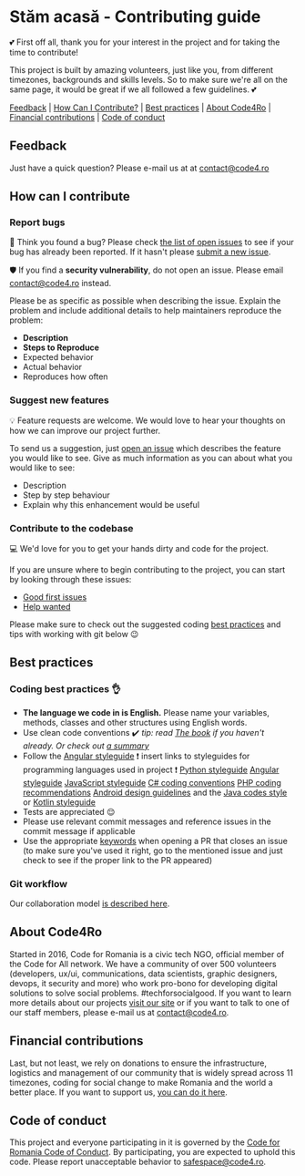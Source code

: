 # Stăm acasă - Contributing guide

:two_hearts: First off all, thank you for your interest in the project and for taking the time to contribute!

This project is built by amazing volunteers, just like you, from different timezones, backgrounds and skills levels. So to make sure we're all on the same page, it would be great if we all followed a few guidelines. :two_hearts:

[Feedback](#feedback) | [How Can I Contribute?](#how-can-i-contribute) | [Best practices](#best-practices) | [About Code4Ro](#about-code4ro) | [Financial contributions](#financial-contributions) | [Code of conduct](#code-of-conduct)

## Feedback

Just have a quick question? Please e-mail us at at contact@code4.ro

## How can I contribute

### Report bugs

:bug: Think you found a bug? Please check [the list of open issues](https://github.com/code4romania/stam-acasa/issues) to see if your bug has already been reported. If it hasn't please [submit a new issue](https://github.com/code4romania/stam-acasa/issues/new).

:shield: If you find a **security vulnerability**, do not open an issue. Please email contact@code4.ro instead.

Please be as specific as possible when describing the issue. Explain the problem and include additional details to help maintainers reproduce the problem:

* **Description**
* **Steps to Reproduce**
* Expected behavior
* Actual behavior
* Reproduces how often

### Suggest new features

:bulb: Feature requests are welcome. We would love to hear your thoughts on how we can improve our project further.

To send us a suggestion, just [open an issue](https://github.com/code4romania/stam-acasa/issues/new) which describes the feature you would like to see. Give as much information as you can about what you would like to see:

* Description
* Step by step behaviour
* Explain why this enhancement would be useful

### Contribute to the codebase

:computer: We'd love for you to get your hands dirty and code for the project.

If you are unsure where to begin contributing to the project, you can start by looking through these issues:
* [Good first issues](https://github.com/code4romania/stam-acasa/issues?q=is%3Aissue+is%3Aopen+label%3A%22good+first+issue%22)
* [Help wanted](https://github.com/code4romania/stam-acasa/issues?q=is%3Aissue+is%3Aopen+label%3A%22help+wanted%22)

Please make sure to check out the suggested coding [best practices](#best-practices) and tips with working with git below :wink:

## Best practices

### Coding best practices :ok_hand:

* **The language we code in is English.** Please name your variables, methods, classes and other structures using English words.
* Use clean code conventions :heavy_check_mark: *tip: read [The book](https://www.goodreads.com/book/show/3735293-clean-code) if you haven't already. Or check out [a summary](https://gist.github.com/wojteklu/73c6914cc446146b8b533c0988cf8d29)*
* Follow the [Angular styleguide](https://angular.io/guide/styleguide) :exclamation: insert links to styleguides for programming languages used in project :exclamation: [Python styleguide](https://www.python.org/dev/peps/pep-0008/) [Angular styleguide](https://angular.io/guide/styleguide) [JavaScript styleguide](https://github.com/standard/standard) [C# coding conventions](https://docs.microsoft.com/en-us/dotnet/csharp/programming-guide/inside-a-program/coding-conventions) [PHP coding recommendations](https://php7.org/guidelines/psr-1.html)
 [Android design guidelines](https://developer.android.com/design/) and the [Java codes style](https://source.android.com/setup/contribute/code-style) or [Kotlin styleguide](https://developer.android.com/kotlin/style-guide)
* Tests are appreciated :relieved:
* Please use relevant commit messages and reference issues in the commit message if applicable
* Use the appropriate [keywords](https://help.github.com/en/github/managing-your-work-on-github/closing-issues-using-keywords) when opening a PR that closes an issue (to make sure you've used it right, go to the mentioned issue and just check to see if the proper link to the PR appeared)

### Git workflow

Our collaboration model [is described here](WORKFLOW.md).

## About Code4Ro

Started in 2016, Code for Romania is a civic tech NGO, official member of the Code for All network. We have a community of over 500 volunteers (developers, ux/ui, communications, data scientists, graphic designers, devops, it security and more) who work pro-bono for developing digital solutions to solve social problems. #techforsocialgood. If you want to learn more details about our projects [visit our site](https://www.code4.ro/en/) or if you want to talk to one of our staff members, please e-mail us at contact@code4.ro.

## Financial contributions

Last, but not least, we rely on donations to ensure the infrastructure, logistics and management of our community that is widely spread across 11 timezones, coding for social change to make Romania and the world a better place. If you want to support us, [you can do it here](https://code4.ro/en/donate/).

## Code of conduct

This project and everyone participating in it is governed by the [Code for Romania Code of Conduct](https://code4.ro/en/code-of-conduct/). By participating, you are expected to uphold this code. Please report unacceptable behavior to safespace@code4.ro.
